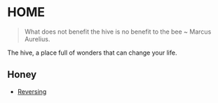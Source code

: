 # HOME

> What does not benefit the hive is no benefit to the bee ~ Marcus Aurelius.

The hive, a place full of wonders that can change your life.

## Honey

- [Reversing](./wiki/reversing.md)
